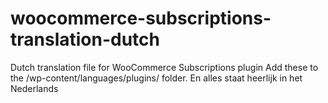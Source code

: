 # woocommerce-subscriptions-translation-dutch
Dutch translation file for WooCommerce Subscriptions plugin  Add these to the /wp-content/languages/plugins/ folder. En alles staat heerlijk in het Nederlands

